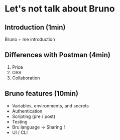# Let's not talk about Bruno
## Introduction (1min)
Bruno + me introduction

## Differences with Postman (4min)
1. Price 
2. OSS
3. Collaboration

## Bruno features (10min)
* Variables, environments, and secrets
* Authentication
* Scripting (pre / post)
* Testing
* Bru language -> Sharing !
* UI / CLI